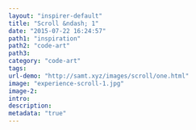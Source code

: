 ```yaml
---
layout: "inspirer-default"
title: "Scroll &ndash; 1"
date: "2015-07-22 16:24:57"
path1: "inspiration"
path2: "code-art"
path3:
category: "code-art"
tags:
url-demo: "http://samt.xyz/images/scroll/one.html"
image: "experience-scroll-1.jpg"
image-2:
intro:
description:
metadata: "true"
---
```


